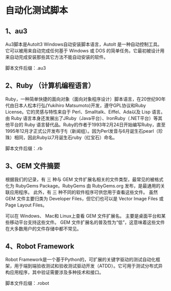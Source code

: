 # 自动化测试脚本

## 1、au3
Au3脚本是AutoIt3 Windows自动安装脚本语言，AutoIt 是一种自动控制工具。它可以被用来自动完成任何基于 Windows 或 DOS 的简单任务。它最初被设计用来自动完成安装那些其它方法不能自动安装的软件。

脚本文件后缀：.au3

## 2、Ruby （计算机编程语言）
Ruby，一种简单快捷的面向对象（面向对象程序设计）脚本语言，在20世纪90年代由日本人松本行弘(Yukihiro Matsumoto)开发，遵守GPL协议和Ruby License。它的灵感与特性来自于 Perl、Smalltalk、Eiffel、Ada以及 Lisp 语言。由 Ruby 语言本身还发展出了JRuby（Java平台）、IronRuby（.NET平台）等其他平台的 Ruby 语言替代品。Ruby的作者于1993年2月24日开始编写Ruby，直至1995年12月才正式公开发布于fj（新闻组）。因为Perl发音与6月诞生石pearl（珍珠）相同，因此Ruby以7月诞生石ruby（红宝石）命名。

脚本文件后缀：.rb

## 3、GEM 文件摘要
根据我们的记录，有 三 种与 GEM 文件扩展名相关的文件类型，最常见的被格式化为 RubyGems Package。RubyGems 由 RubyGems.org 发布，是最通用的关联应用程序。 此外，有 三 种不同的软件程序可供您用于查看这些文件。 虽然 GEM 文件主要归类为 Developer Files，但它们也可以是 Vector Image Files 或 Page Layout Files。

可以在 Windows、 Mac和 Linux上查看 GEM 文件扩展名。 主要是桌面平台和某些移动平台支持这些文件。 GEM 文件扩展名的普及性为“低”，这意味着这些文件在大多数用户的文件存储中都不常见。

## 4、Robot Framework
Robot Framework是一个基于Python的，可扩展的关键字驱动的测试自动化框架，用于端到端验收测试和验收测试驱动开发（ATDD）。它可用于测试分布式异构应用程序，其中验证需要涉及多种技术和接口。

脚本文件后缀：.robot






